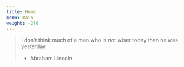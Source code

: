 ```yaml
---
title: Home
menu: main
weight: -270
---
```

> I don't think much of a man who is not wiser today than he was yesterday.
> - Abraham Lincoln
